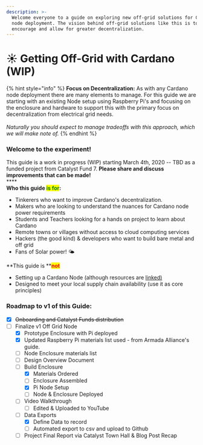 ```yaml
---
description: >-
  Welcome everyone to a guide on exploring new off-grid solutions for Cardano
  node deployment. The vision behind off-grid solutions like this is to
  encourage and allow for greater decentralization.
---
```


# ☀ Getting Off-Grid with Cardano (WIP)

{% hint style="info" %}
**Focus on Decentralization:** As with any Cardano node deployment there are many elements to manage. For this guide we are starting with an existing Node setup using Raspberry Pi's and focusing on the enclosure and hardware to support this with the primary focus on decentralization from electrical grid needs. \
\
_Naturally you should expect to manage tradeoffs with this approach, which we will make note of._
{% endhint %}

### Welcome to the experiment!

This guide is a work in progress (WIP) starting March 4th, 2020 -- TBD as a funded project from Catalyst Fund 7. **Please share and discuss improvements that can be made!**\
****\
**Who this guide **<mark style="color:green;">**is for**</mark>**:**

* Tinkerers who want to improve Cardano's decentralization.
* Makers who are looking to understand the nuances for Cardano node power requirements
* Students and Teachers looking for a hands on project to learn about Cardano
* Remote towns or villages without access to cloud computing services
* Hackers (the good kind) & developers who want to build bare metal and off grid
* Fans of Solar power! 🌤️

**This guide is **<mark style="color:red;">**not**</mark>

* Setting up a Cardano Node (although resources are [linked)](broken-reference)
* Designed to meet your local supply chain availability (use it as core principles) &#x20;

### Roadmap to v1 of this Guide:

* [x] ~~Onboarding and Catalyst Funds distribution~~
* [ ] Finalize v1 Off Grid Node&#x20;
  * [x] Prototype Enclosure with Pi deployed
  * [x] Updated Raspberry Pi materials list used - from Armada Alliance's guide.
  * [ ] Node Enclosure materials list
  * [ ] Design Overview Document
  * [ ] Build Enclosure
    * [x] Materials Ordered
    * [ ] Enclosure Assembled
    * [x] Pi Node Setup&#x20;
    * [ ] Node & Enclosure Deployed
  * [ ] Video Walkthrough&#x20;
    * [ ] Edited & Uploaded to YouTube
  * [ ] Data Exports
    * [x] Define Data to record
    * [ ] Automated export to csv and upload to Github&#x20;
  * [ ] Project Final Report via Catalyst Town Hall & Blog Post Recap
